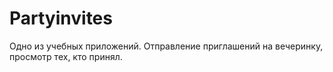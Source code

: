 # Partyinvites
Одно из учебных приложений.
Отправление приглашений на вечеринку, просмотр тех, кто принял.
